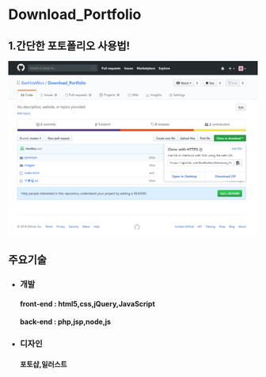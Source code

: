 # Download_Portfolio
<h2>1.간단한 포토폴리오 사용법!</h2>
<img src='https://github.com/BaeHeaWoo/Download_Portfolio/blob/master/images/%EC%84%A4%EB%AA%85%EC%84%9C.gif' />
  <h2>주요기술</h2>
     <ul>
        <li>
            <h3>개발</h3>
            <h4>front-end : html5,css,jQuery,JavaScript</h4>
            <h4>back-end : php,jsp,node,js</h4>
        </li>
        <li>
            <h3>디자인</h3>
            <h4>포토샵,일러스트</h4>
        </li>  
    </ul>
  
